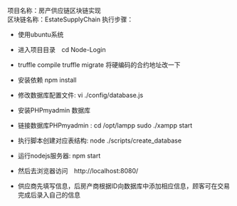 项目名称：房产供应链区块链实现  
区块链名称：EstateSupplyChain
执行步骤：
- 使用ubuntu系统
- 进入项目目录　cd Node-Login

- truffle compile  truffle migrate 将硬编码的合约地址改一下 


- 安装依赖 npm install


- 修改数据库配置文件: vi ./config/database.js 


- 安装PHPmyadmin 数据库


- 链接数据库PHPmyadmin  : cd /opt/lampp          sudo ./xampp start


- 执行脚本创建对应表结构: node ./scripts/create_database


- 运行nodejs服务器: npm start


- 然后去浏览器访问　http://localhost:8080/


- 供应商先填写信息，后房产商根据ID向数据库中添加相应信息，顾客可在交易完成后录入自己的信息
